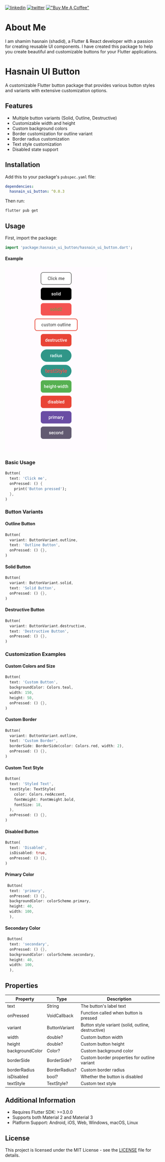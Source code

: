 [![linkedin](https://img.shields.io/badge/linkedin-0A66C2?style=for-the-badge&logo=linkedin&logoColor=white)](https://www.linkedin.com/in/shamim-hasnain/)
[![twitter](https://img.shields.io/badge/twitter-1DA1F2?style=for-the-badge&logo=twitter&logoColor=white)](https://x.com/hasnain_bd)
[!["Buy Me A Coffee"](https://www.buymeacoffee.com/assets/img/custom_images/orange_img.png)](https://buymeacoffee.com/hasnain.dev)

# About Me

I am shamim hasnain (shadid), a Flutter & React developer with a passion for creating reusable UI components. I have created this package to help you create beautiful and customizable buttons for your Flutter applications.

# Hasnain UI Button

A customizable Flutter button package that provides various button styles and variants with extensive customization options.

## Features

- Multiple button variants (Solid, Outline, Destructive)
- Customizable width and height
- Custom background colors
- Border customization for outline variant
- Border radius customization
- Text style customization
- Disabled state support

## Installation

Add this to your package's `pubspec.yaml` file:

```yaml
dependencies:
  hasnain_ui_button: ^0.0.3
```

Then run:

```bash
flutter pub get
```

## Usage

First, import the package:

```dart
import 'package:hasnain_ui_button/hasnain_ui_button.dart';
```

#### Example

![Example Screen Shot](./hasnain_ui_button_example.png)

### Basic Usage

```dart
Button(
  text: 'Click me',
  onPressed: () {
    print('Button pressed');
  },
)
```

### Button Variants

#### Outline Button

```dart
Button(
  variant: ButtonVariant.outline,
  text: 'Outline Button',
  onPressed: () {},
)
```

#### Solid Button

```dart
Button(
  variant: ButtonVariant.solid,
  text: 'Solid Button',
  onPressed: () {},
)
```

#### Destructive Button

```dart
Button(
  variant: ButtonVariant.destructive,
  text: 'Destructive Button',
  onPressed: () {},
)
```

### Customization Examples

#### Custom Colors and Size

```dart
Button(
  text: 'Custom Button',
  backgroundColor: Colors.teal,
  width: 150,
  height: 50,
  onPressed: () {},
)
```

#### Custom Border

```dart
Button(
  variant: ButtonVariant.outline,
  text: 'Custom Border',
  borderSide: BorderSide(color: Colors.red, width: 2),
  onPressed: () {},
)
```

#### Custom Text Style

```dart
Button(
  text: 'Styled Text',
  textStyle: TextStyle(
    color: Colors.redAccent,
    fontWeight: FontWeight.bold,
    fontSize: 18,
  ),
  onPressed: () {},
)
```

#### Disabled Button

```dart
Button(
  text: 'Disabled',
  isDisabled: true,
  onPressed: () {},
)
```

#### Primary Color

```dart
 Button(
  text: 'primary',
  onPressed: () {},
  backgroundColor: colorScheme.primary,
  height: 40,
  width: 100,
  ),
```

#### Secondary Color

```dart
 Button(
  text: 'secondary',
  onPressed: () {},
  backgroundColor: colorScheme.secondary,
  height: 40,
  width: 100,
  ),
```

## Properties

| Property        | Type          | Description                                        |
| --------------- | ------------- | -------------------------------------------------- |
| text            | String        | The button's label text                            |
| onPressed       | VoidCallback  | Function called when button is pressed             |
| variant         | ButtonVariant | Button style variant (solid, outline, destructive) |
| width           | double?       | Custom button width                                |
| height          | double?       | Custom button height                               |
| backgroundColor | Color?        | Custom background color                            |
| borderSide      | BorderSide?   | Custom border properties for outline variant       |
| borderRadius    | BorderRadius? | Custom border radius                               |
| isDisabled      | bool?         | Whether the button is disabled                     |
| textStyle       | TextStyle?    | Custom text style                                  |

## Additional Information

- Requires Flutter SDK: >=3.0.0
- Supports both Material 2 and Material 3
- Platform Support: Android, iOS, Web, Windows, macOS, Linux

## License

This project is licensed under the MIT License - see the [LICENSE](LICENSE) file for details.
